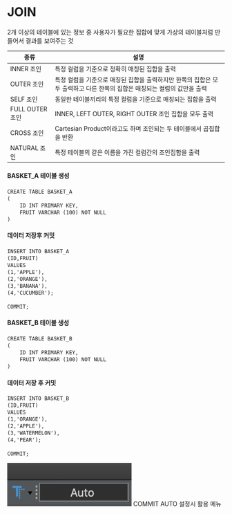 # **JOIN**

2개 이상의 테이블에 있는 정보 중 사용자가 필요한 집합에 맞게 가상의 테이블처럼 만들어서 결과를 보여주는 것

| 종류            | 설명                                                                                                                     |
| --------------- | ------------------------------------------------------------------------------------------------------------------------ |
| INNER 조인      | 특정 컬럼을 기준으로 정확히 매칭된 집합을 출력                                                                           |
| OUTER 조인      | 특정 컬럼을 기준으로 매칭된 집합을 출력하지만 한쪽의 집합은 모두 출력하고 다른 한쪽의 집합은 매칭되는 컬럼의 값만을 출력 |
| SELF 조인       | 동일한 테이블끼리의 특정 컬럼을 기준으로 매칭되는 집합을 출력                                                            |
| FULL OUTER 조인 | INNER, LEFT OUTER, RIGHT OUTER 조인 집합을 모두 출력                                                                     |
| CROSS 조인      | Cartesian Product이라고도 하며 조인되는 두 테이블에서 곱집합을 반환                                                      |
| NATURAL 조인    | 특정 테이블의 같은 이름을 가진 컬럼간의 조인집합을 출력                                                                  |

#### BASKET_A 테이블 생성
```
CREATE TABLE BASKET_A
(
	ID INT PRIMARY KEY,
	FRUIT VARCHAR (100) NOT NULL
)
```

#### 데이터 저장후 커밋
```
INSERT INTO BASKET_A
(ID,FRUIT)
VALUES
(1,'APPLE'),
(2,'ORANGE'),
(3,'BANANA'),
(4,'CUCUMBER');

COMMIT;
```

#### BASKET_B 테이블 생성
```
CREATE TABLE BASKET_B
(
	ID INT PRIMARY KEY,
	FRUIT VARCHAR (100) NOT NULL
)
```

#### 데이터 저장 후 커밋
```
INSERT INTO BASKET_B
(ID,FRUIT)
VALUES
(1,'ORANGE'),
(2,'APPLE'),
(3,'WATERMELON'),
(4,'PEAR');

COMMIT;
```

![](./images/13_01.png) COMMIT AUTO 설정시 활용 메뉴
